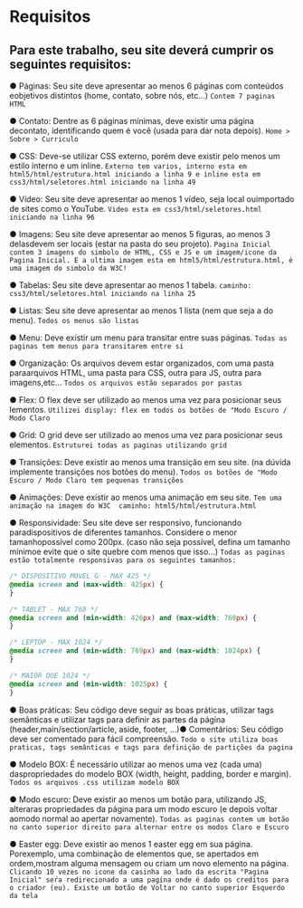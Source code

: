 # Requisitos

## Para este trabalho, seu site deverá cumprir os seguintes requisitos:

● Páginas: Seu site deve apresentar ao menos 6 páginas com conteúdos eobjetivos distintos (home, contato, sobre nós, etc...)
 `Contem 7 paginas HTML`

● Contato: Dentre as 6 páginas mínimas, deve existir uma página decontato, identificando quem é você (usada para dar nota depois).
 `Home > Sobre > Curriculo`

● CSS: Deve-se utilizar CSS externo, porém deve existir pelo menos um estilo interno e um inline.
`Externo tem varios, interno esta em html5/html/estrutura.html iniciando a linha 9 e inline esta em css3/html/seletores.html iniciando na linha 49`

● Vídeo: Seu site deve apresentar ao menos 1 vídeo, seja local ouimportado de sites como o YouTube.
`Video esta em css3/html/seletores.html iniciando na linha 96`

● Imagens: Seu site deve apresentar ao menos 5 figuras, ao menos 3 delasdevem ser locais (estar na pasta do seu projeto).
`Pagina Inicial contem 3 imagens do simbolo de HTML, CSS e JS e um imagem/icone da Pagina Inicial. E a ultima imagem esta em html5/html/estrutura.html, é uma imagem do simbolo da W3C!`

● Tabelas: Seu site deve apresentar ao menos 1 tabela.
`caminho: css3/html/seletores.html iniciando na linha 25`

● Listas: Seu site deve apresentar ao menos 1 lista (nem que seja a do menu).
`Todos os menus são listas`

● Menu: Deve existir um menu para transitar entre suas páginas.
`Todas as paginas tem menus para transitarem entre si`

● Organização: Os arquivos devem estar organizados, com uma pasta paraarquivos HTML, uma pasta para CSS, outra para JS, outra para imagens,etc...
`Todos os arquivos estão separados por pastas`

● Flex: O flex deve ser utilizado ao menos uma vez para posicionar seus lementos.
`Utilizei display: flex em todos os botões de "Modo Escuro / Modo Claro`

● Grid: O grid deve ser utilizado ao menos uma vez para posicionar seus elementos.
`Estruturei todas as paginas utilizando grid`

● Transições: Deve existir ao menos uma transição em seu site. (na dúvida implemente transições nos botões do menu).
`Todos os botões de "Modo Escuro / Modo Claro tem pequenas transições`

● Animações: Deve existir ao menos uma animação em seu site.
`Tem uma animação na imagem do W3C  caminho: html5/html/estrutura.html`

● Responsividade: Seu site deve ser responsivo, funcionando paradispositivos de diferentes tamanhos. Considere o menor tamanhopossível como 200px. (caso não seja possível, defina um tamanho mínimoe evite que o site quebre com menos que isso...)
`Todas as paginas estão totalmente responsivas para os seguintes tamanhos:`

```css
/* DISPOSITIVO MOVEL G - MAX 425 */
@media screen and (max-width: 425px) {
}

/* TABLET - MAX 768 */
@media screen and (min-width: 426px) and (max-width: 768px) {
}

/* LEPTOP - MAX 1024 */
@media screen and (min-width: 769px) and (max-width: 1024px) {
}

/* MAIOR QUE 1024 */
@media screen and (min-width: 1025px) {
}
```

● Boas práticas: Seu código deve seguir as boas práticas, utilizar tags semânticas e utilizar tags para definir as partes da página (header,main/section/article, aside, footer, ...)● Comentários: Seu código deve ser comentado para fácil compreensão.
`Todo o site utiliza boas praticas, tags semânticas e tags para definição de partições da pagina`

● Modelo BOX: É necessário utilizar ao menos uma vez (cada uma) daspropriedades do modelo BOX (width, height, padding, border e margin).
`Todos os arquivos .css utilizam modelo BOX`

● Modo escuro: Deve existir ao menos um botão para, utilizando JS, alteraras propriedades da página para um modo escuro (e depois voltar aomodo normal ao apertar novamente).
`Todas as paginas contem um botão no canto superior direito para alternar entre os modos Claro e Escuro`

● Easter egg: Deve existir ao menos 1 easter egg em sua página. Porexemplo, uma combinação de elementos que, se apertados em ordem,mostram alguma mensagem ou criam um novo elemento na página.
`Clicando 10 vezes no icone da casinha ao lado da escrita "Pagina Inicial" seŕa redirecionado a uma pagina onde é dado os creditos para o criador (eu). Existe um botão de Voltar no canto superior Esquerdo da tela`
